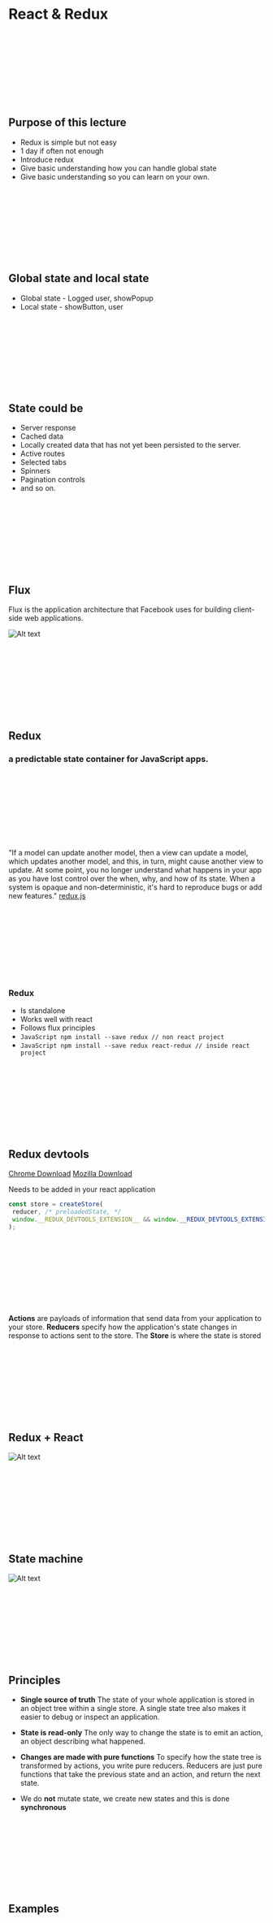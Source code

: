 # React & Redux

<br/>
<br/>
<br/>
<br/>
<br/>
<br/>
<br/>
<br/>

## Purpose of this lecture
* Redux is simple but not easy
* 1 day if often not enough
* Introduce redux
* Give basic understanding how you can handle global state
* Give basic understanding so you can learn on your own.

<br/>
<br/>
<br/>
<br/>
<br/>
<br/>
<br/>
<br/>

## Global state and local state
* Global state - Logged user, showPopup
* Local state - showButton, user

<br/>
<br/>
<br/>
<br/>
<br/>
<br/>
<br/>
<br/>

## State could be
* Server response
* Cached data
* Locally created data that has not yet been persisted to the server.
* Active routes
* Selected tabs
* Spinners
* Pagination controls
* and so on.

<br/>
<br/>
<br/>
<br/>
<br/>
<br/>
<br/>
<br/>

## Flux

Flux is the application architecture that Facebook uses for building client-side web applications.

![Alt text](./media/13/flux.png?raw=true)

<br/>
<br/>
<br/>
<br/>
<br/>
<br/>
<br/>
<br/>

## Redux
### a predictable state container for JavaScript apps.

<br/>
<br/>
<br/>
<br/>
<br/>
<br/>
<br/>
<br/>

"If a model can update another model, then a view can update a model, which updates another model, and this, in turn, might cause another view to update. At some point, you no longer understand what happens in your app as you have lost control over the when, why, and how of its state. When a system is opaque and non-deterministic, it's hard to reproduce bugs or add new features." [redux.js](https://redux.js.org/introduction/motivation)

<br/>
<br/>
<br/>
<br/>
<br/>
<br/>
<br/>
<br/>

### Redux
* Is standalone
* Works well with react
* Follows flux principles
* ```JavaScript npm install --save redux // non react project```
* ```JavaScript npm install --save redux react-redux // inside react project```

<br/>
<br/>
<br/>
<br/>
<br/>
<br/>
<br/>
<br/>

## Redux devtools
[Chrome Download](https://chrome.google.com/webstore/detail/redux-devtools)
[Mozilla Download](https://addons.mozilla.org/sv-SE/firefox/addon/reduxdevtools/)

Needs to be added in your react application
```JavaScript
const store = createStore(
 reducer, /* preloadedState, */
 window.__REDUX_DEVTOOLS_EXTENSION__ && window.__REDUX_DEVTOOLS_EXTENSION__()
);
```

<br/>
<br/>
<br/>
<br/>
<br/>
<br/>
<br/>
<br/>

**Actions** are payloads of information that send data from your application to your store.
**Reducers** specify how the application's state changes in response to actions sent to the store.
The **Store** is where the state is stored

<br/>
<br/>
<br/>
<br/>
<br/>
<br/>
<br/>
<br/>

## Redux + React

![Alt text](./media/13/React+Redux.png?raw=true)

<br/>
<br/>
<br/>
<br/>
<br/>
<br/>
<br/>
<br/>

## State machine

![Alt text](./media/13/StateMachine.png?raw=true)

<br/>
<br/>
<br/>
<br/>
<br/>
<br/>
<br/>
<br/>

## Principles

* **Single source of truth** The state of your whole application is stored in an object tree within a single store.
A single state tree also makes it easier to debug or inspect an application.

* **State is read-only** The only way to change the state is to emit an action, an object describing what happened.

* **Changes are made with pure functions** To specify how the state tree is transformed by actions, you write pure reducers.
Reducers are just pure functions that take the previous state and an action, and return the next state.

* We do **not** mutate state, we create new states and this is done **synchronous**

<br/>
<br/>
<br/>
<br/>
<br/>
<br/>
<br/>
<br/>

## Examples

